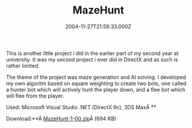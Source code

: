 ﻿---
coverImage: /images/fallback-post-header.png
date: '2004-11-27T21:58:33.000Z'
tags: []
title: MazeHunt
oldUrl: /c/mazehunt-winter-2004
---

<span>This is another little project i did in the earlier part of my second year at university. It was my second project i ever did in DirectX and as such is rather limited.

The theme of the project was maze generation and AI solving. I developed my own algoritm based on square weighting to create two bots, one called a hunter bot which will actively hunt the player down, and a flee bot which will flee from the player.</span>

Used: Microsoft Visual Studio .NET (DirectX 9c), 3DS MaxÂ <span>\*\*

Download:\*\*Â [MazeHunt-1-00.zip](https://www.mikecann.blog/Files/MazeHunt-1-00.zip)Â (694 KB)</span>
